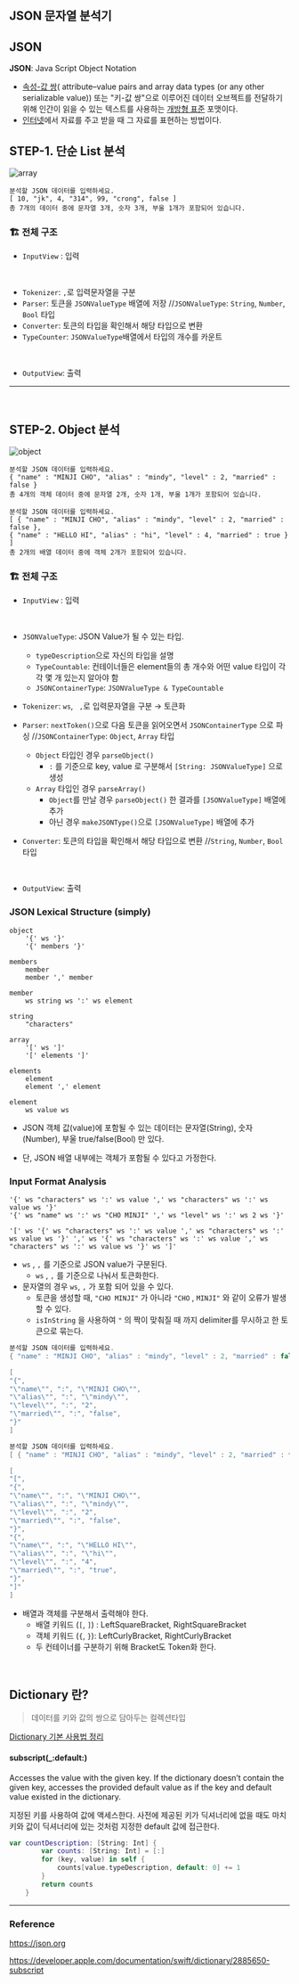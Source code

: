 ## JSON 문자열 분석기



##  JSON

**JSON**: Java Script Object Notation

- [속성-값 쌍](https://ko.wikipedia.org/w/index.php?title=속성-값_쌍&action=edit&redlink=1)( attribute–value pairs and array data types (or any other serializable value)) 또는 "키-값 쌍"으로 이루어진 데이터 오브젝트를 전달하기 위해 인간이 읽을 수 있는 텍스트를 사용하는 [개방형 표준](https://ko.wikipedia.org/wiki/개방형_표준) 포맷이다.
- [인터넷](https://ko.wikipedia.org/wiki/인터넷)에서 자료를 주고 받을 때 그 자료를 표현하는 방법이다.



## STEP-1. 단순 List 분석



![array](https://www.json.org/array.gif)



```
분석할 JSON 데이터를 입력하세요.
[ 10, "jk", 4, "314", 99, "crong", false ]
총 7개의 데이터 중에 문자열 3개, 숫자 3개, 부울 1개가 포함되어 있습니다.
```



### 🏗 전체 구조

- `InputView` : 입력

<br/>

- `Tokenizer`: `,`로 입력문자열을 구분
- `Parser`: 토큰을 `JSONValueType` 배열에 저장 //`JSONValueType`: `String`, `Number`, `Bool` 타입
- `Converter`: 토큰의 타입을 확인해서 해당 타입으로 변환
- `TypeCounter`: `JSONValueType`배열에서 타입의 개수를 카운트

<br/>

- `OutputView`: 출력

---

<br/>

## STEP-2.  Object 분석



![object](https://www.json.org/object.gif)



```
분석할 JSON 데이터를 입력하세요.
{ "name" : "MINJI CHO", "alias" : "mindy", "level" : 2, "married" : false }
총 4개의 객체 데이터 중에 문자열 2개, 숫자 1개, 부울 1개가 포함되어 있습니다.

분석할 JSON 데이터를 입력하세요.
[ { "name" : "MINJI CHO", "alias" : "mindy", "level" : 2, "married" : false }, 
{ "name" : "HELLO HI", "alias" : "hi", "level" : 4, "married" : true } ]
총 2개의 배열 데이터 중에 객체 2개가 포함되어 있습니다.
```



### 🏗 전체 구조

- `InputView` : 입력

<br/>

- `JSONValueType`: JSON Value가 될 수 있는 타입.
  - `typeDescription`으로 자신의 타입을 설명
  - `TypeCountable`: 컨테이너들은 element들의 총 개수와 어떤 value 타입이 각각 몇 개 있는지 알아야 함   
  - `JSONContainerType`: `JSONValueType & TypeCountable`

- `Tokenizer`: `ws`, ` ,`로 입력문자열을 구분 → 토큰화
- `Parser`: `nextToken()`으로 다음 토큰을 읽어오면서 `JSONContainerType` 으로 파싱 //`JSONContainerType`: `Object`, `Array` 타입
  - `Object` 타입인 경우 `parseObject()`
    - `:` 를 기준으로 key, value 로 구분해서 `[String: JSONValueType]` 으로 생성
  - `Array` 타입인 경우 `parseArray()`
    - `Object`를 만날 경우 `parseObject()` 한 결과를 `[JSONValueType]` 배열에 추가
    - 아닌 경우 `makeJSONType()`으로 `[JSONValueType]` 배열에 추가

- `Converter`: 토큰의 타입을 확인해서 해당 타입으로 변환 //`String`, `Number`, `Bool` 타입

<br/>

- `OutputView`: 출력

 

### JSON Lexical Structure (simply)

```
object
	'{' ws '}'
	'{' members '}'

members
	member
	member ',' member

member
	ws string ws ':' ws element

string
	"characters"

array
	'[' ws ']'
	'[' elements ']'

elements
	element
	element ',' element

element
	ws value ws
```

- JSON 객체 값(value)에 포함될 수 있는 데이터는 문자열(String), 숫자(Number), 부울 true/false(Bool) 만 있다.

- 단, JSON 배열 내부에는 객체가 포함될 수 있다고 가정한다.



### Input Format Analysis

```
'{' ws "characters" ws ':' ws value ',' ws "characters" ws ':' ws value ws '}'
'{' ws "name" ws ':' ws "CHO MINJI" ',' ws "level" ws ':' ws 2 ws '}'
```

```
'[' ws '{' ws "characters" ws ':' ws value ',' ws "characters" ws ':' ws value ws '}' ',' ws '{' ws "characters" ws ':' ws value ',' ws "characters" ws ':' ws value ws '}' ws ']'
```



-  `ws` , `,` 를 기준으로 JSON value가 구분된다. 
   -   `ws` , `,` 를 기준으로 나눠서 토큰화한다.
- 문자열의 경우 `ws`, `,` 가 포함 되어 있을 수 있다. 
  - 토큰을 생성할 때, `"CHO MINJI"` 가 아니라  `"CHO` , `MINJI"` 와 같이 오류가 발생할 수 있다.
  - `isInString` 을 사용하여 `"` 의 짝이 맞춰질 때 까지 delimiter를 무시하고 한 토큰으로 묶는다.



```swift
분석할 JSON 데이터를 입력하세요.
{ "name" : "MINJI CHO", "alias" : "mindy", "level" : 2, "married" : false }

[
"{", 
"\"name\"", ":", "\"MINJI CHO\"", 
"\"alias\"", ":", "\"mindy\"", 
"\"level\"", ":", "2", 
"\"married\"", ":", "false", 
"}"
]

분석할 JSON 데이터를 입력하세요.
[ { "name" : "MINJI CHO", "alias" : "mindy", "level" : 2, "married" : false },{ "name" : "HELLO HI", "alias" : "hi", "level" : 4, "married" : true } ]

[
"[", 
"{",
"\"name\"", ":", "\"MINJI CHO\"", 
"\"alias\"", ":", "\"mindy\"", 
"\"level\"", ":", "2", 
"\"married\"", ":", "false", 
"}", 
"{", 
"\"name\"", ":", "\"HELLO HI\"", 
"\"alias\"", ":", "\"hi\"", 
"\"level\"", ":", "4", 
"\"married\"", ":", "true", 
"}", 
"]"
]
```

- 배열과 객체를 구분해서 출력해야 한다.
  - 배열 키워드 (`[`, `]`) : LeftSquareBracket, RightSquareBracket
  - 객체 키워드 (`{`,  `}`): LeftCurlyBracket, RightCurlyBracket
  - 두 컨테이너를 구분하기 위해 Bracket도 Token화 한다.



<br/>

## Dictionary 란?

>  데이터를 키와 값의 쌍으로 담아두는 컬렉션타입

[Dictionary 기본 사용법 정리](https://github.com/cmindy/TIL/blob/master/Swift/Dictionary.md)



#### subscript(_:default:)

Accesses the value with the given key. If the dictionary doesn’t contain the given key, accesses the provided default value as if the key and default value existed in the dictionary.

지정된 키를 사용하여 값에 액세스한다. 사전에 제공된 키가 딕셔너리에 없을 때도 마치 키와 값이 딕셔너리에 있는 것처럼 지정한 default 값에 접근한다.

```swift
var countDescription: [String: Int] {
        var counts: [String: Int] = [:]
        for (key, value) in self {
            counts[value.typeDescription, default: 0] += 1
        }
        return counts
    }
```



---

### Reference

https://json.org

https://developer.apple.com/documentation/swift/dictionary/2885650-subscript


